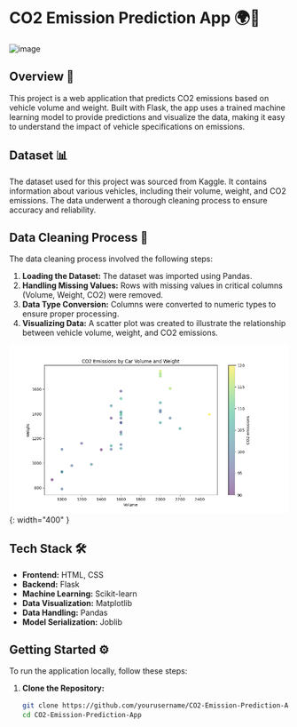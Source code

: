 # CO2 Emission Prediction App 🌍💨

<img width="600" alt="image" src="https://github.com/user-attachments/assets/389305ae-b11e-4dc2-8ac4-a694e90922b1">

## Overview 🚀

This project is a web application that predicts CO2 emissions based on vehicle volume and weight. Built with Flask, the app uses a trained machine learning model to provide predictions and visualize the data, making it easy to understand the impact of vehicle specifications on emissions.

## Dataset 📊

The dataset used for this project was sourced from Kaggle. It contains information about various vehicles, including their volume, weight, and CO2 emissions. The data underwent a thorough cleaning process to ensure accuracy and reliability.

## Data Cleaning Process 🧹

The data cleaning process involved the following steps:

1. **Loading the Dataset:** The dataset was imported using Pandas.
2. **Handling Missing Values:** Rows with missing values in critical columns (Volume, Weight, CO2) were removed.
3. **Data Type Conversion:** Columns were converted to numeric types to ensure proper processing.
4. **Visualizing Data:** A scatter plot was created to illustrate the relationship between vehicle volume, weight, and CO2 emissions.

![Data Visualization](static/co2_plot.png){: width="400" }

## Tech Stack 🛠️

- **Frontend:** HTML, CSS
- **Backend:** Flask
- **Machine Learning:** Scikit-learn
- **Data Visualization:** Matplotlib
- **Data Handling:** Pandas
- **Model Serialization:** Joblib

## Getting Started ⚙️

To run the application locally, follow these steps:

1. **Clone the Repository:**

   ```bash
   git clone https://github.com/yourusername/CO2-Emission-Prediction-App.git
   cd CO2-Emission-Prediction-App
